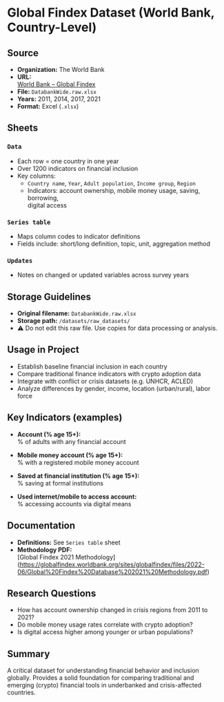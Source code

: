 # Global Findex Dataset (World Bank, Country-Level)

## Source

- **Organization:** The World Bank  
- **URL:**  
  [World Bank – Global Findex](https://www.worldbank.org/en/publication/globalfindex/Data)  
- **File:** `DatabankWide.raw.xlsx`  
- **Years:** 2011, 2014, 2017, 2021  
- **Format:** Excel (`.xlsx`)

## Sheets

### `Data`

- Each row = one country in one year  
- Over 1200 indicators on financial inclusion  
- Key columns:  
  - `Country name`, `Year`, `Adult population`, `Income group`, `Region`  
  - Indicators: account ownership, mobile money usage, saving, borrowing,  
    digital access

### `Series table`

- Maps column codes to indicator definitions  
- Fields include: short/long definition, topic, unit, aggregation method

### `Updates`

- Notes on changed or updated variables across survey years

## Storage Guidelines

- **Original filename:** `DatabankWide.raw.xlsx`  
- **Storage path:** `/datasets/raw_datasets/`  
- ⚠️ Do not edit this raw file. Use copies for data processing or analysis.

## Usage in Project

- Establish baseline financial inclusion in each country  
- Compare traditional finance indicators with crypto adoption data  
- Integrate with conflict or crisis datasets (e.g. UNHCR, ACLED)  
- Analyze differences by gender, income, location (urban/rural), labor force

## Key Indicators (examples)

- **Account (% age 15+):**  
  % of adults with any financial account

- **Mobile money account (% age 15+):**  
  % with a registered mobile money account

- **Saved at financial institution (% age 15+):**  
  % saving at formal institutions

- **Used internet/mobile to access account:**  
  % accessing accounts via digital means

## Documentation

- **Definitions:** See `Series table` sheet  
- **Methodology PDF:**  
  [Global Findex 2021 Methodology]  
  (<https://globalfindex.worldbank.org/sites/globalfindex/files/2022-06/Global%20Findex%20Database%202021%20Methodology.pdf>)

## Research Questions

- How has account ownership changed in crisis regions from 2011 to 2021?  
- Do mobile money usage rates correlate with crypto adoption?  
- Is digital access higher among younger or urban populations?

## Summary

A critical dataset for understanding financial behavior and inclusion  
globally. Provides a solid foundation for comparing traditional and  
emerging (crypto) financial tools in underbanked and crisis-affected  
countries.
